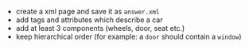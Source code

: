<ul>
    <li>create a xml page and save it as <code>answer.xml</code></li>
    <li>add tags and attributes which describe a car</li>
    <li>add at least 3 components (wheels, door, seat etc.)</li>
    <li>keep hierarchical order (for example: a <code>door</code> should contain a <code>window</code>)</li>
</ul>